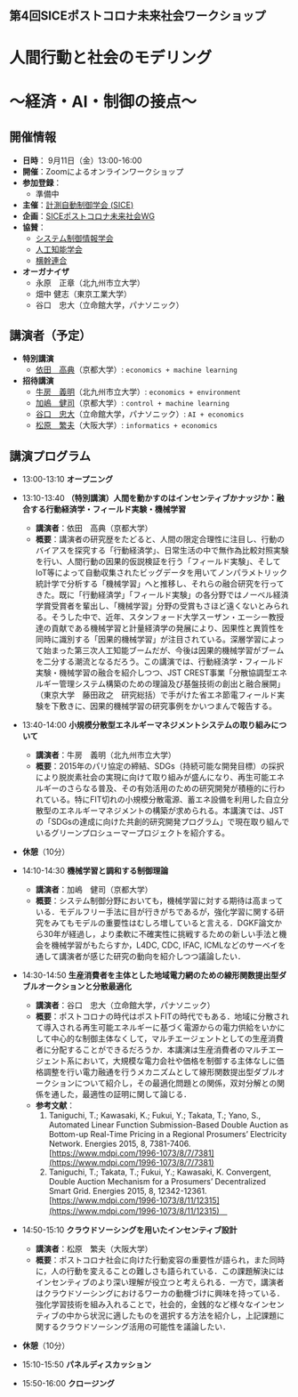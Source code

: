 ## 第4回SICEポストコロナ未来社会ワークショップ
# 人間行動と社会のモデリング
# 〜経済・AI・制御の接点〜

## 開催情報
- **日時**： 9月11日（金）13:00-16:00
- **開催**：Zoomによるオンラインワークショップ
- **参加登録**：
  - 準備中
- **主催**：[計測自動制御学会 (SICE)](https://www.sice.jp)
- **企画**：[SICEポストコロナ未来社会WG](https://postcorona-sice.github.io/index_jp.html)
- **協賛**：
  - [システム制御情報学会](https://www.iscie.or.jp/)
  - [人工知能学会](https://www.ai-gakkai.or.jp)
  - [横幹連合](https://www.trafst.jp/)  
- **オーガナイザ**
  - 永原　正章（北九州市立大学）
  - 畑中 健志（東京工業大学）
  - 谷口　忠大（立命館大学，パナソニック）
  
## 講演者（予定）
- **特別講演**
  - [依田　高典](http://www.econ.kyoto-u.ac.jp/~ida/)（京都大学）: `economics + machine learning`
- **招待講演**
  - [牛房　義明](https://smart-life.ai/member/ushifusa)（北九州市立大学）: `economics + environment`
  - [加嶋　健司](http://www.bode.amp.i.kyoto-u.ac.jp/~kashima/index-j.html)（京都大学）: `control + machine learning`
  - [谷口　忠大](http://www.tanichu.com)（立命館大学，パナソニック）: `AI + economics`
  - [松原　繁夫](http://www.design.kyoto-u.ac.jp/faculty/s-matsubara.html)（大阪大学）: `informatics + economics`

## 講演プログラム
- 13:00-13:10 **オープニング**
- 13:10-13:40 **（特別講演）人間を動かすのはインセンティブかナッジか：融合する行動経済学・フィールド実験・機械学習**
  - **講演者**：依田　高典（京都大学）
  - **概要**：講演者の研究歴をたどると、人間の限定合理性に注目し、行動のバイアスを探究する「行動経済学」、日常生活の中で無作為比較対照実験を行い、人間行動の因果的仮説検証を行う「フィールド実験」、そしてIoT等によって自動収集されたビッグデータを用いてノンパラメトリック統計学で分析する「機械学習」へと推移し、それらの融合研究を行ってきた。既に「行動経済学」「フィールド実験」の各分野ではノーベル経済学賞受賞者を輩出し、「機械学習」分野の受賞もさほど遠くないとみられる。そうした中で、近年、スタンフォード大学スーザン・エーシー教授達の貢献である機械学習と計量経済学の発展により、因果性と異質性を同時に識別する「因果的機械学習」が注目されている。深層学習によって始まった第三次人工知能ブームだが、今後は因果的機械学習がブームを二分する潮流となるだろう。この講演では、行動経済学・フィールド実験・機械学習の融合を紹介しつつ、JST CREST事業「分散協調型エネルギー管理システム構築のための理論及び基盤技術の創出と融合展開」（東京大学　藤田政之　研究総括）で手がけた省エネ節電フィールド実験を下敷きに、因果的機械学習の研究事例をかいつまんで報告する。
- 13:40-14:00 **小規模分散型エネルギーマネジメントシステムの取り組みについて**
  - **講演者**：牛房　義明（北九州市立大学）
  - **概要**：2015年のパリ協定の締結、SDGs（持続可能な開発目標）の採択により脱炭素社会の実現に向けて取り組みが盛んになり、再生可能エネルギーのさらなる普及、その有効活用のための研究開発が積極的に行われている。特にFIT切れの小規模分散電源、蓄エネ設備を利用した自立分散型のエネルギーマネジメントの構築が求められる。本講演では、JSTの「SDGsの達成に向けた共創的研究開発プログラム」で現在取り組んでいるグリーンプロシューマープロジェクトを紹介する。
- **休憩**（10分）
- 14:10-14:30 **機械学習と調和する制御理論**
  - **講演者**：加嶋　健司（京都大学）
  - **概要**：システム制御分野においても，機械学習に対する期待は高まっている．モデルフリー手法に目が行きがちであるが，強化学習に関する研究をみてもモデルの重要性はむしろ増していると言える．DGKF論文から30年が経過し，より柔軟に不確実性に挑戦するための新しい手法と機会を機械学習がもたらすか，L4DC, CDC, IFAC, ICMLなどのサーベイを通して講演者が感じた研究の動向を紹介しつつ議論したい．
- 14:30-14:50 **生産消費者を主体とした地域電力網のための線形関数提出型ダブルオークションと分散最適化**
  - **講演者**：谷口　忠大（立命館大学，パナソニック）
  - **概要**：ポストコロナの時代はポストFITの時代でもある．地域に分散されて導入される再生可能エネルギーに基づく電源からの電力供給をいかにして中心的な制御主体なくして，マルチエージェントとしての生産消費者に分配することができるだろうか．本講演は生産消費者のマルチエージェント系において，大規模な電力会社や価格を制御する主体なしに価格調整を行い電力融通を行うメカニズムとして線形関数提出型ダブルオークションについて紹介し，その最適化問題との関係，双対分解との関係を通した，最適性の証明に関して論じる．
  - **参考文献**：
     1. Taniguchi, T.; Kawasaki, K.; Fukui, Y.; Takata, T.; Yano, S., Automated Linear Function Submission-Based Double Auction as Bottom-up Real-Time Pricing in a Regional Prosumers’ Electricity Network. Energies 2015, 8, 7381-7406. [https://www.mdpi.com/1996-1073/8/7/7381](https://www.mdpi.com/1996-1073/8/7/7381)
     1. Taniguchi, T.; Takata, T.; Fukui, Y.; Kawasaki, K. Convergent, Double Auction Mechanism for a Prosumers’ Decentralized Smart Grid. Energies 2015, 8, 12342-12361. [https://www.mdpi.com/1996-1073/8/11/12315](https://www.mdpi.com/1996-1073/8/11/12315)　
- 14:50-15:10 **クラウドソーシングを用いたインセンティブ設計**
  - **講演者**：松原　繁夫（大阪大学）
  - **概要**：ポストコロナ社会に向けた行動変容の重要性が語られ，また同時に，人の行動を変えることの難しさも語られている．この課題解決にはインセンティブのより深い理解が役立つと考えられる．一方で，講演者はクラウドソーシングにおけるワーカの動機づけに興味を持っている．強化学習技術を組み入れることで，社会的，金銭的など様々なインセンティブの中から状況に適したものを選択する方法を紹介し，上記課題に関するクラウドソーシング活用の可能性を議論したい．　
- **休憩**（10分）

- 15:10-15:50 **パネルディスカッション**
- 15:50-16:00 **クロージング**
